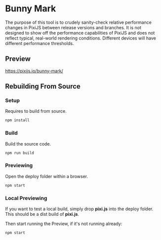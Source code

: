 # Bunny Mark

The purpose of this tool is to crudely sanity-check relative performance changes in PixiJS between
release versions and branches. It is not designed to show off the performance capabilities of PixiJS and does not reflect typical, real-world rendering conditions. Different devices will have different performance thresholds. 

## Preview

https://pixijs.io/bunny-mark/

## Rebuilding From Source

### Setup

Requires to build from source.

```bash
npm install
```

### Build

Build the source code.

```bash
npm run build
```

### Previewing

Open the deploy folder within a browser.

```bash
npm start
```

### Local Previewing

If you want to test a local build, simply drop **pixi.js** into the deploy folder. This should be a dist build of **pixi.js**.

Then start running the Preview, if it's not running already:

```bash
npm start
```
